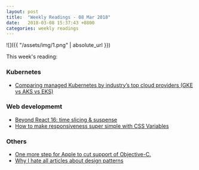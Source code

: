 ```yaml
---
layout: post
title:  "Weekly Readings - 08 Mar 2018"
date:   2018-03-08 15:37:43 +0800
categories: weekly readings
---
```


  ![]({{ "/assets/img/1.png" | absolute_url }})

This week's reading:

### Kubernetes
* [Comparing managed Kubernetes by industry’s top cloud providers (GKE vs AKS vs EKS)][Comparing managed Kubernetes by industry’s top cloud providers (GKE vs AKS vs EKS)]

### Web developmemt
* [Beyond React 16: time slicing & suspense][Beyond React 16: time slicing & suspense]
* [How to make responsiveness super simple with CSS Variables][How to make responsiveness super simple with CSS Variables]

### Others
* [One more step for Apple to cut support of Objective-C.][One more step for Apple to cut support of Objective-C.]
* [Why I hate all articles about design patterns][Why I hate all articles about design patterns]


[Comparing managed Kubernetes by industry’s top cloud providers (GKE vs AKS vs EKS)]:https://blog.hasura.io/gke-vs-aks-vs-eks-411f080640dc
[Why I hate all articles about design patterns]:http://www.smashcompany.com/technology/why-i-hate-all-articles-about-design-patterns
[Beyond React 16: time slicing & suspense]:https://reactjs.org/blog/2018/03/01/sneak-peek-beyond-react-16.html
[One more step for Apple to cut support of Objective-C.]:https://github.com/apple/swift-evolution/blob/master/proposals/0160-objc-inference.md
[How to make responsiveness super simple with CSS Variables]:https://medium.freecodecamp.org/how-to-make-responsiveness-super-simple-with-css-variables-8c90ebf80d7f